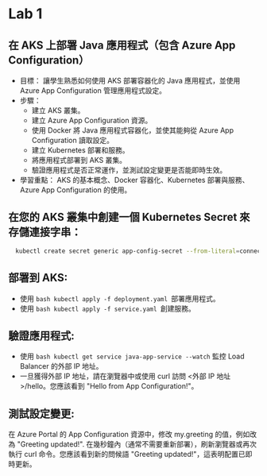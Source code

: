 #  Lab 1
## 在 AKS 上部署 Java 應用程式（包含 Azure App Configuration）

- 目標： 讓學生熟悉如何使用 AKS 部署容器化的 Java 應用程式，並使用 Azure App Configuration 管理應用程式設定。
- 步驟：
  - 建立 AKS 叢集。
  - 建立 Azure App Configuration 資源。
  - 使用 Docker 將 Java 應用程式容器化，並使其能夠從 Azure App Configuration 讀取設定。
  - 建立 Kubernetes 部署和服務。
  - 將應用程式部署到 AKS 叢集。
  - 驗證應用程式是否正常運作，並測試設定變更是否能即時生效。
- 學習重點： AKS 的基本概念、Docker 容器化、Kubernetes 部署與服務、Azure App Configuration 的使用。

## 在您的 AKS 叢集中創建一個 Kubernetes Secret 來存儲連接字串：

```Bash
  kubectl create secret generic app-config-secret --from-literal=connection-string="<您的連接字串>"
```
## 部署到 AKS:
- 使用 ```bash kubectl apply -f deployment.yaml ```部署應用程式。
- 使用 ```bash kubectl apply -f service.yaml ```創建服務。

## 驗證應用程式:
- 使用 ```bash kubectl get service java-app-service --watch``` 監控 Load Balancer 的外部 IP 地址。
- 一旦獲得外部 IP 地址，請在瀏覽器中或使用 curl 訪問 <外部 IP 地址>/hello。您應該看到 "Hello from App Configuration!"。


## 測試設定變更:
在 Azure Portal 的 App Configuration 資源中，修改 my.greeting 的值，例如改為 "Greeting updated!".
在幾秒鐘內（通常不需要重新部署），刷新瀏覽器或再次執行 curl 命令。您應該看到新的問候語 "Greeting updated!"，這表明配置已即時更新。
